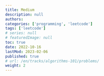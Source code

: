 ```yaml
---
title: Medium
description: null
authors:
categories: ['programming', 'leetcode']
tags: ['leetcode']
# series: null
# featuredImage: null
toc: true
date: 2022-10-16
lastMod: 2023-02-06
published: true
# url: /en/tracks/algorithms-101/problems/
weight: 2
---
```


